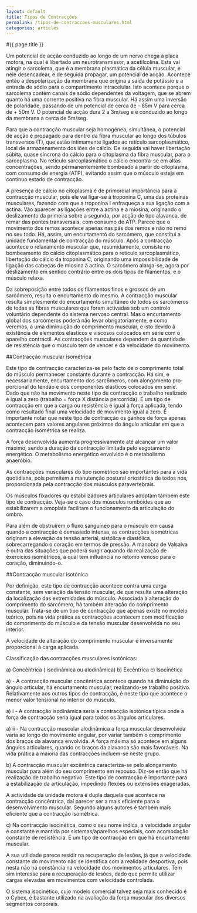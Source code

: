```yaml
---
layout: default
title: Tipos de Contracções
permalink: /tipos-de-contraccoes-musculares.html
categories: articles
---
```


#{{ page.title }}

Um potencial de acção conduzido ao longo de um nervo chega à placa motora, na qual é libertado um neurotransmissor, a acetilcolina. Esta vai atingir o sarcolema, que é a membrana plasmática da célula muscular, e nele desencadear, e de seguida propagar, um potencial de acção. Acontece então a despolarização da membrana que origina a saída de potássio e a entrada de sódio para o compartimento intracelular. Isto acontece porque o sarcolema contém canais de sódio dependentes da voltagem, que se abrem quanto há uma corrente positiva na fibra mus­cular. Há assim uma inversão de polaridade, passando de um potencial de cerca de - 85m V para cerca de + 50m V. O potencial de acção dura 2 a 3m/seg e é conduzido ao longo da membrana a cerca de 5m/seg.

Para que a contracção muscular seja homogénea, simultânea, o potencial de acção é propagado para dentro da fibra muscular ao longo dos túbulos transversos (T), que estão intimamente ligados ao retículo sarcoplasmático, local de armazenamento dos iões de cálcio. De seguida vai haver libertação súbita, quase síncrona do cálcio para o citoplasma da fibra muscular, para o sarcoplasma. No retículo sarcoplasmático o cálcio encontra-se em altas concentrações, sendo permanentemente bombeado a partir do citoplasma, com consumo de energia (ATP), evitando assim que o músculo esteja em contínuo estado de contracção.

A presença de cálcio no citoplasma é de primordial importância para a contracção muscular, pois ele vai ligar-se à troponina C, uma das proteínas musculares, fazendo com que a troponina I enfraqueça a sua ligação com a actina. Vão aparecer as ligações entre a actina e a miosina, originando o deslizamento da primeira sobre a segunda, por acção de tipo alavanca, de remar das pontes transversais, com consumo de ATP. Parece que o movimento dos remos acontece apenas nas pás dos remos e não no remo no seu todo. Há, assim, um encurtamentó do sarcómero, que constitui a unidade fundamental de contracção do músculo. Após a contracção acontece o relaxamento muscular que, resumidamente, consiste no bombeamento do cálcio citoplasmático para o retículo sarcoplasmático, libertação do cálcio da troponina C, originando uma impossibilidade de ligação das cabeças de miosina à actina. O sarcómero alarga-se, agora por deslizamento em sentido contrário entre os dois tipos de filamentos, e o músculo relaxa.

Da sobreposição entre todos os filamentos finos e grossos de um sarcómero, resulta o encurtamento do mesmo. A contracção muscular resulta simplesmente do encurtamento simultâneo de todos os sarcómeros de todas as fibras musculares que foram activadas sob um controlo voluntário dependente do sistema nervoso central. Mas o encurtamento global dos sarcómeros poderá não levar obrigatoriamente, e como veremos, a uma diminuição do comprimento muscular, e isto devido à existência de elementos elásticos e viscosos colocados em série com o aparelho contráctil. As contracções musculares dependem da quantidade de resistência que o músculo tem de vencer e da velocidade do movimento.

##Contracção muscular isométrica

Este tipo de contracção caracteriza-se pelo facto de o comprimento total do músculo permanecer constante durante a contracção. Há sim, e necessariamente, encurtamento dos sarc6meros, com alongamento pro­porcional do tendão e dos componentes elásticos colocados em série. Dado que não há movimento neste tipo de contracção o trabalho realizado é igual a zero (trabalho = força X distância percorrida). É um tipo de contracção em que a carga ou resistência é igual à força aplicada, tendo como resultado final uma velocidade de movimento igual a zero. É importante notar que neste tipo de contracção os ganhos de força apenas acontecem para valores angulares próximos do ângulo articular em que a contracção isométrica se realiza.

A força desenvolvida aumenta progressivamente até alcançar um valor máximo, sendo a duração da contracção limitada pelo esgotamento energético. O metabolismo energético envolvido é o metabolismo anaeróbio.

As contracções musculares do tipo isométrico são importantes para a vida quotidiana, pois permitem a manutenção postural ortostática de todos nós, proporcionada pela contracção dos músculos paravertebrais.

Os músculos fixadores qu estabilizadores articulares adoptam também este tipo de contracção. Veja-se o caso dos músculos rombóides que ao estabilizarem a omoplata facilitam o funcionamento da articulação do ombro.

Para além de obstruírem o fluxo sanguíneo para o músculo em causa quando a contracção é demasiado intensa, as contracções isométricas originam a elevação da tensão arterial, sistólica e diastólica, sobrecarregando o coração em termos de pressão. A manobra de Valsalva é outra das situações que poderá surgir aquando da realização de exercícios isométricos, a qual tem influência no retomo venoso para o coração, diminuindo-o.

##Contracção muscular isotónica

Por definição, este tipo de contracção acontece contra uma carga constante, sem variação da tensão muscular, de que resulta uma alteração da localização das extremidades do músculo. Associada à alteração do comprimento do sarcómero, há também alteração do comprimento muscular. Trata-se de um tipo de contracção que apenas existe no modelo teórico, pois na vida prática as contracções acontecem com modificação do comprimento do músculo e da tensão muscular desenvolvida no seu interior.

A velocidade de alteração do comprimento muscular é inversamente proporcional à carga aplicada.

Classificação das contracções musculares isotónicas:

a) Concêntrica ( isodinâmica ou alodinâmica)
b) Excêntrica
c) Isocinética

a) - A contracção muscular concêntrica acontece quando há diminuição do ângulo articular, há encurtamento muscular, realizando-se trabalho positivo. Relativamente aos outros tipos de contracção, é neste tipo que acontece o menor valor tensional no interior do músculo.

a) i - A contracção isodinâmica seria a contracção isotónica típica onde a força de contracção seria igual para todos os ângulos articulares.

a) ii - Na contracção muscular alodinâmica a força muscular desenvolvida varia ao longo do movimento angular, por variar também o comprimento dos braços da alavanca envolvida. A força máxima só acontece em alguns ângulos articulares, quando os braços da alavanca são mais favoráveis. Na vida prática a maioria das contracções incluem-se neste grupo.

b) A contracção muscular excêntrica caracteriza-se pelo alongamento muscular para além do seu comprimento em repouso. Diz-se então que há realização de trabalho negativo. Este tipo de contracção é importante para a estabilização da articulação, impedindo flexões ou extensões exa­geradas.

A actividade da unidade motora é dupla daquela que acontece na contracção concêntrica, daí parecer ser a mais eficiente para o desenvolvimento muscular. Segundo alguns autores é também mais eficiente que a contracção isométrica.

c) Na contracção isocinética, como o seu nome indica, a velocidade angular é constante e mantida por sistemas/aparelhos especiais, com acomodação constante de resistência. É um tipo de contracção em que há encurtamento muscular.

A sua utilidade parece residir na recuperação de lesões, já que a velocidade constante do movimento não se identifica com a realidade desportiva, pois nesta não há constância na velocidade dos movimentos articulares. Tem sim interesse para a recuperação de lesões, dado que permite utilizar cargas elevadas em movimentos com velocidade controlada.

O sistema isocinético, cujo modelo comercial talvez seja mais conhecido é o Cybex, é bastante utilizado na avaliação da força muscular dos diversos segmentos corporais.
